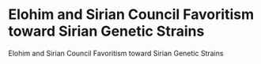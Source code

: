 # Elohim and Sirian Council Favoritism toward Sirian Genetic Strains

Elohim and Sirian Council Favoritism toward Sirian Genetic Strains